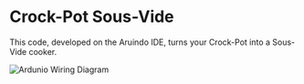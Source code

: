 # Crock-Pot Sous-Vide

This code, developed on the Aruindo IDE, turns your Crock-Pot into a Sous-Vide cooker.

![Ardunio Wiring Diagram](https://raw.githubusercontent.com/lallo188/SousVide/master/Images/Arduino_Sous-Vide-Wiring_Diagram.png)
